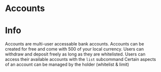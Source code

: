 # Accounts

# Info
Accounts are multi-user accessable bank accounts.
Accounts can be created for free and come with 500 of your local currency.
Users can withdraw and deposit freely as long as they are whitelisted.
Users can access their available accounts with the `list` subcommand
Certain aspects of an account can be managed by the holder (whitelist & limit)